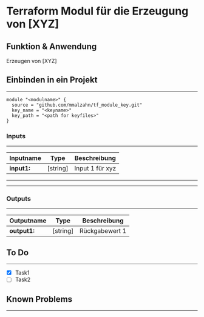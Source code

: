 # Terraform Modul für die Erzeugung von [XYZ]

## Funktion & Anwendung

Erzeugen von [XYZ]

## Einbinden in ein Projekt

---

```HCL
module "<modulname>" {
  source = "github.com/mmalzahn/tf_module_key.git"
  key_name = "<keyname>"
  key_path = "<path for keyfiles>"
}
```

### Inputs

---

| Inputname   | Type     | Beschreibung    |
| ----------- | -------- | --------------- |
| **input1:** | [string] | Input 1 für xyz |

---
---

### Outputs

---

| Outputname   | Type     | Beschreibung   |
| ------------ | -------- | -------------- |
| **output1:** | [string] | Rückgabewert 1 |

## To Do

---

- [x] Task1
- [ ] Task2

## Known Problems

---
